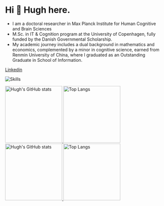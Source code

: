 # Hi 👋 Hugh here.

* I am a doctoral researcher in Max Planck Institute for Human Cognitive and Brain Sciences
* M.Sc. in IT & Cognition program at the University of Copenhagen, fully funded by the Danish Governmental Scholarship.
* My academic journey includes a dual background in mathematics and economics, complemented by a minor in cognitive science, earned from Renmin University of China, where I graduated as an Outstanding Graduate in School of Information.

[Linkedin](https://www.linkedin.com/in/hugh-qiu-a15686273)

![Skills](https://skillicons.dev/icons?i=py,matlab,latex,github,c,cpp,html,css,md,git,mysql,linux,vscode)

<a href="https://github-readme-stats-one-bice.vercel.app/api?username=HughYau&show_icons=true&include_all_commits=true&role=OWNER,ORGANIZATION_MEMBER#gh-light-mode-only" target="_blank">
  <img src="https://github-readme-stats-one-bice.vercel.app/api?username=HughYau&show_icons=true&include_all_commits=true&role=OWNER,ORGANIZATION_MEMBER#gh-light-mode-only" alt="Hugh's GitHub stats" height="185px">
</a>
<a href="https://github-readme-stats-one-bice.vercel.app/api/top-langs/?username=HughYau&layout=compact&langs_count=8&include_all_commits=true&role=OWNER,ORGANIZATION_MEMBER#gh-light-mode-only">
  <img src="https://github-readme-stats-one-bice.vercel.app/api/top-langs/?username=HughYau&layout=compact&langs_count=8&include_all_commits=true&role=OWNER,ORGANIZATION_MEMBER#gh-light-mode-only" alt="Top Langs" height="185px">
</a>

<a href="https://github-readme-stats-one-bice.vercel.app/api?username=HughYau&theme=calm&show_icons=true&include_all_commits=true&role=OWNER,ORGANIZATION_MEMBER#gh-dark-mode-only" target="_blank">
  <img src="https://github-readme-stats-one-bice.vercel.app/api?username=HughYau&theme=calm&show_icons=true&include_all_commits=true&role=OWNER,ORGANIZATION_MEMBER#gh-dark-mode-only" alt="Hugh's GitHub stats" height="185px">
</a>
<a href="https://github-readme-stats-one-bice.vercel.app/api/top-langs/?username=HughYau&theme=calm&layout=compact&langs_count=8&include_all_commits=true&role=OWNER,ORGANIZATION_MEMBER#gh-dark-mode-only">
  <img src="https://github-readme-stats-one-bice.vercel.app/api/top-langs/?username=HughYau&theme=calm&layout=compact&langs_count=8&include_all_commits=true&role=OWNER,ORGANIZATION_MEMBER#gh-dark-mode-only" alt="Top Langs" height="185px">
</a>
